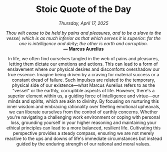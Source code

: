 <h1 align="center">Stoic Quote of the Day</h1>
<p align="center"><em><!--date-start-->Thursday, April 17, 2025<!--date-end--></em></p>
<p align="center">
    <em><!--START_SECTION:quote-text-->
Thou wilt cease to be held by pains and pleasures, and to be a slave to the vessel, which is as much inferior as that which serves it is superior: for the one is intelligence and deity; the other is earth and corruption.
<!--END_SECTION:quote-text--></em><br>
    <strong>— <!--START_SECTION:quote-author-->
Marcus Aurelius
<!--END_SECTION:quote-author--></strong>
</p>

<p align="center" style="max-width:600px;margin:0 auto;">
<!--START_SECTION:quote-interpretation-->
In life, we often find ourselves tangled in the web of pains and pleasures, letting them dictate our emotions and actions. This can lead to a form of enslavement where our physical desires and discomforts overshadow our true essence. Imagine being driven by a craving for material success or a constant dread of failure. Such impulses are related to the temporary, physical side of our existence—what Marcus Aurelius refers to as the "vessel" or the earthly, corruptible aspects of life. However, there's a superior element within us, a guiding force of intelligence and virtue—our minds and spirits, which are akin to divinity. By focusing on nurturing this inner wisdom and embracing rationality over fleeting emotional upheavals, we can liberate ourselves from the control of earthly concerns. Whether you're navigating a challenging work environment or coping with personal loss, grounding yourself in your higher reasoning and maintaining your ethical principles can lead to a more balanced, resilient life. Cultivating this perspective provides a steady compass, ensuring we are not merely reactive to the ups and downs of life's immediate circumstances but instead guided by the enduring strength of our rational and moral values.
<!--END_SECTION:quote-interpretation-->
</p>
